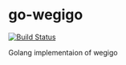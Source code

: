 # go-wegigo

[![Build Status](https://travis-ci.org/rfancn/wegigo.svg?branch=master)](https://travis-ci.org/rfancn/wegigo)

Golang implementaion of wegigo
